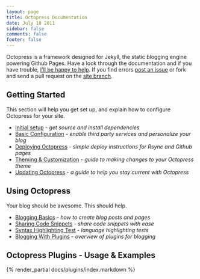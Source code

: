 ```yaml
---
layout: page
title: Octopress Documentation
date: July 18 2011
sidebar: false
comments: false
footer: false
---
```


Octopress is a framework designed for Jekyll, the static blogging engine powering Github Pages. Have a look through
the documentation and if you have trouble, [I'll be happy to help](http://convore.com/octopress/support). If you find errors
[post an issue](https://github.com/imathis/octopress/issues) or fork and send a pull request on the [site branch](https://github.com/imathis/octopress/tree/site).

## Getting Started
This section will help you get set up, and explain how to configure Octopress for your site.

- [Initial setup](/docs/setup) - *get source and install dependencies*
- [Basic Configuration](/docs/configuring) - *enable third party services and personalize your blog*
- [Deploying Octopress](/docs/deploying) - *simple deploy instructions for Rsync and Github pages*
- [Theming & Customization](/docs/theming) - *guide to making changes to your Octopress theme*
- [Updating Octopress](/docs/updating) - *a guide to help you stay current with Octopress*

## Using Octopress
Your blog should be awesome. This should help.

- [Blogging Basics](/docs/blogging) - *how to create blog posts and pages*
- [Sharing Code Snippets](/docs/blogging/code) - *share code snippets with ease*
- [Syntax Highlighting Test](/docs/blogging/code/test) - *language highlighting tests*
- [Blogging With Plugins](/docs/blogging/plugins) - *overview of plugins for blogging*

## Octopress Plugins - Usage & Examples
{% render_partial docs/plugins/index.markdown %}
